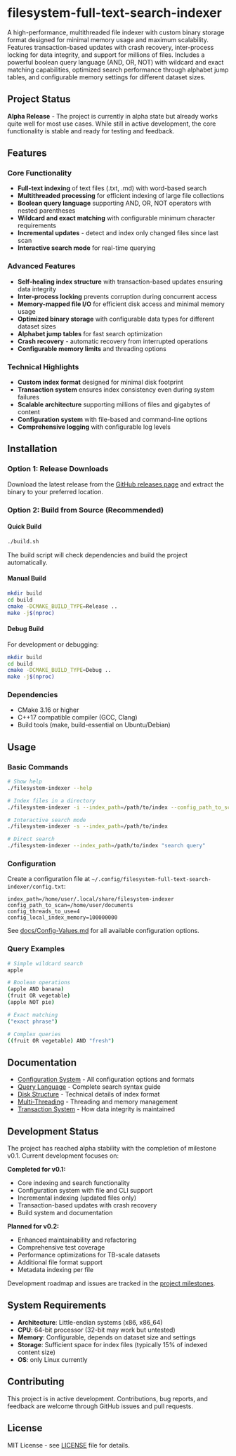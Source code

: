 # filesystem-full-text-search-indexer

A high-performance, multithreaded file indexer with custom binary storage format designed for minimal memory usage and maximum scalability. Features transaction-based updates with crash recovery, inter-process locking for data integrity, and support for millions of files. Includes a powerful boolean query language (AND, OR, NOT) with wildcard and exact matching capabilities, optimized search performance through alphabet jump tables, and configurable memory settings for different dataset sizes.

## Project Status

**Alpha Release** - The project is currently in alpha state but already works quite well for most use cases. While still in active development, the core functionality is stable and ready for testing and feedback.

## Features

### Core Functionality
- **Full-text indexing** of text files (.txt, .md) with word-based search
- **Multithreaded processing** for efficient indexing of large file collections
- **Boolean query language** supporting AND, OR, NOT operators with nested parentheses
- **Wildcard and exact matching** with configurable minimum character requirements
- **Incremental updates** - detect and index only changed files since last scan
- **Interactive search mode** for real-time querying

### Advanced Features
- **Self-healing index structure** with transaction-based updates ensuring data integrity
- **Inter-process locking** prevents corruption during concurrent access
- **Memory-mapped file I/O** for efficient disk access and minimal memory usage
- **Optimized binary storage** with configurable data types for different dataset sizes
- **Alphabet jump tables** for fast search optimization
- **Crash recovery** - automatic recovery from interrupted operations
- **Configurable memory limits** and threading options

### Technical Highlights
- **Custom index format** designed for minimal disk footprint
- **Transaction system** ensures index consistency even during system failures
- **Scalable architecture** supporting millions of files and gigabytes of content
- **Configuration system** with file-based and command-line options
- **Comprehensive logging** with configurable log levels

## Installation

### Option 1: Release Downloads
Download the latest release from the [GitHub releases page](https://github.com/lhilfiker/filesystem-full-text-search-indexer/releases) and extract the binary to your preferred location.

### Option 2: Build from Source (Recommended)

#### Quick Build
```bash
./build.sh
```
The build script will check dependencies and build the project automatically.

#### Manual Build
```bash
mkdir build
cd build
cmake -DCMAKE_BUILD_TYPE=Release ..
make -j$(nproc)
```

#### Debug Build
For development or debugging:
```bash
mkdir build
cd build
cmake -DCMAKE_BUILD_TYPE=Debug ..
make -j$(nproc)
```

### Dependencies
- CMake 3.16 or higher
- C++17 compatible compiler (GCC, Clang)
- Build tools (make, build-essential on Ubuntu/Debian)

## Usage

### Basic Commands
```bash
# Show help
./filesystem-indexer --help

# Index files in a directory
./filesystem-indexer -i --index_path=/path/to/index --config_path_to_scan=/path/to/documents

# Interactive search mode
./filesystem-indexer -s --index_path=/path/to/index

# Direct search
./filesystem-indexer --index_path=/path/to/index "search query"
```

### Configuration
Create a configuration file at `~/.config/filesystem-full-text-search-indexer/config.txt`:

```
index_path=/home/user/.local/share/filesystem-indexer
config_path_to_scan=/home/user/documents
config_threads_to_use=4
config_local_index_memory=100000000
```

See [docs/Config-Values.md](docs/Config-Values.md) for all available configuration options.

### Query Examples
```bash
# Simple wildcard search
apple

# Boolean operations
(apple AND banana)
(fruit OR vegetable)
(apple NOT pie)

# Exact matching
("exact phrase")

# Complex queries
((fruit OR vegetable) AND "fresh")
```

## Documentation

- [Configuration System](docs/Config-Values.md) - All configuration options and formats
- [Query Language](docs/Query-Language.md) - Complete search syntax guide
- [Disk Structure](docs/Disk-Structure.md) - Technical details of index format
- [Multi-Threading](docs/Multi-Threading.md) - Threading and memory management
- [Transaction System](docs/Merging.md) - How data integrity is maintained

## Development Status

The project has reached alpha stability with the completion of milestone v0.1. Current development focuses on:

**Completed for v0.1:**
- Core indexing and search functionality
- Configuration system with file and CLI support
- Incremental indexing (updated files only)
- Transaction-based updates with crash recovery
- Build system and documentation

**Planned for v0.2:**
- Enhanced maintainability and refactoring
- Comprehensive test coverage
- Performance optimizations for TB-scale datasets
- Additional file format support
- Metadata indexing per file

Development roadmap and issues are tracked in the [project milestones](https://github.com/lhilfiker/filesystem-full-text-search-indexer/milestones).

## System Requirements

- **Architecture**: Little-endian systems (x86, x86_64)
- **CPU**: 64-bit processor (32-bit may work but untested)
- **Memory**: Configurable, depends on dataset size and settings
- **Storage**: Sufficient space for index files (typically 15% of indexed content size)
- **OS**: only Linux currently

## Contributing

This project is in active development. Contributions, bug reports, and feedback are welcome through GitHub issues and pull requests.

## License

MIT License - see [LICENSE](LICENSE) file for details.